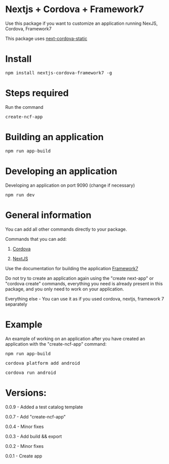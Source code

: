 # Nextjs + Cordova + Framework7

Use this package if you want to customize an application running NexJS, Cordova, Framework7

This package uses [next-cordova-static](https://www.npmjs.com/package/next-cordova-static)


# Install 
<pre>
npm install nextjs-cordova-framework7 -g
</pre>


# Steps required

Run the command
<pre>
create-ncf-app
</pre>


# Building an application
<pre>
npm run app-build
</pre>


# Developing an application
Developing an application on port 9090 (change if necessary)
<pre>
npm run dev
</pre>


# General information

You can add all other commands directly to your package.

Commands that you can add:

1. [Cordova](https://cordova.apache.org/docs/en/latest/)

2. [NextJS](https://nextjs.org/docs/getting-started)

Use the documentation for building the application [Framework7](https://framework7.io/react/)

Do not try to create an application again using the "create next-app" or "cordova create" commands, everything you need is already present in this package, and you only need to work on your application.

Everything else - You can use it as if you used cordova, nextjs, framework 7 separately

# Example

An example of working on an application after you have created an application with the "create-ncf-app" command:

<pre>
npm run app-build
</pre>

<pre>
cordova platform add android
</pre>

<pre>
cordova run android
</pre>


# Versions:

0.0.9 - Added a test catalog template

0.0.7 - Add "create-ncf-app"

0.0.4 - Minor fixes 

0.0.3 - Add build && export

0.0.2 - Minor fixes

0.0.1 - Create app